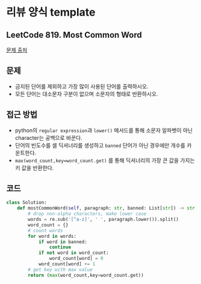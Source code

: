 # 리뷰 양식 template 

## LeetCode 819. Most Common Word

[문제 출처](https://leetcode.com/problems/most-common-word/)

## 문제

-   금지된 단어를 제외하고 가장 많이 사용된 단어를 출력하시오.
-   모든 단어는 대소문자 구분이 없으며 소문자의 형태로 반환하시오.

## 접근 방법

-   python의 `regular expression`과 `lower()` 메서드를 통해 소문자 알파벳이 아닌 character는 공백으로 바꾼다.
-   단어의 빈도수를 셀 딕셔너리를 생성하고 `banned` 단어가 아닌 경우에만 개수를 카운트한다.
-   `max(word_count,key=word_count.get)` 를 통해 딕셔너리의 가장 큰 값을 가지는 키 값을 반환한다.

## 코드

```python
class Solution:
    def mostCommonWord(self, paragraph: str, banned: List[str]) -> str:
        # drop non-alpha characters, make lower case
        words = re.sub('[^a-z]', ' ', paragraph.lower()).split()
        word_count = {}
        # count words
        for word in words:
            if word in banned:
                continue
            if not word in word_count:
                word_count[word] = 0
            word_count[word] += 1
        # get key with max value
        return (max(word_count,key=word_count.get))
```
